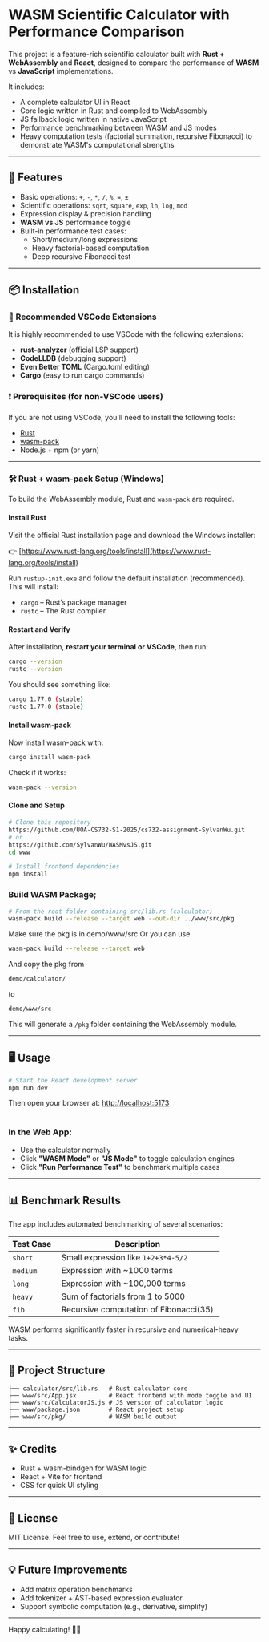 # WASM Scientific Calculator with Performance Comparison

This project is a feature-rich scientific calculator built with **Rust + WebAssembly** and **React**, designed to compare the performance of **WASM** vs **JavaScript** implementations. &#x20;

It includes: &#x20;

- A complete calculator UI in React &#x20;
- Core logic written in Rust and compiled to WebAssembly &#x20;
- JS fallback logic written in native JavaScript &#x20;
- Performance benchmarking between WASM and JS modes &#x20;
- Heavy computation tests (factorial summation, recursive Fibonacci) to demonstrate WASM's computational strengths &#x20;

---

## 🚀 Features &#x20;

- Basic operations: `+`, `-`, `*`, `/`, `%`, `=`, `±` &#x20;
- Scientific operations: `sqrt`, `square`, `exp`, `ln`, `log`, `mod` &#x20;
- Expression display & precision handling &#x20;
- **WASM vs JS** performance toggle &#x20;
- Built-in performance test cases: &#x20;
  - Short/medium/long expressions &#x20;
  - Heavy factorial-based computation &#x20;
  - Deep recursive Fibonacci test &#x20;

---

## 📦 Installation

### 📘 Recommended VSCode Extensions

It is highly recommended to use VSCode with the following extensions:

- **rust-analyzer** (official LSP support)
- **CodeLLDB** (debugging support)
- **Even Better TOML** (Cargo.toml editing)
- **Cargo** (easy to run cargo commands)

### ❗ Prerequisites (for non-VSCode users)

If you are not using VSCode, you’ll need to install the following tools:

- [Rust](https://www.rust-lang.org/tools/install)
- [wasm-pack](https://rustwasm.github.io/wasm-pack/installer/)
- Node.js + npm (or yarn)

---

### 🛠 Rust + wasm-pack Setup (Windows)

To build the WebAssembly module, Rust and `wasm-pack` are required.

#### Install Rust

Visit the official Rust installation page and download the Windows installer:

👉 [https://www.rust-lang.org/tools/install](https://www.rust-lang.org/tools/install)

Run `rustup-init.exe` and follow the default installation (recommended). This will install:

- `cargo` – Rust’s package manager  
- `rustc` – The Rust compiler  

#### Restart and Verify

After installation, **restart your terminal or VSCode**, then run:

```bash
cargo --version
rustc --version
```
You should see something like:
```bash
cargo 1.77.0 (stable)
rustc 1.77.0 (stable)
```
#### Install wasm-pack
Now install wasm-pack with:
```bash
cargo install wasm-pack
```
Check if it works:
```bash
wasm-pack --version
```
####  Clone and Setup
```bash
# Clone this repository
https://github.com/UOA-CS732-S1-2025/cs732-assignment-SylvanWu.git
# or
https://github.com/SylvanWu/WASMvsJS.git
cd www

# Install frontend dependencies
npm install
```

### Build WASM Package;

```bash
# From the root folder containing src/lib.rs (calculator)
wasm-pack build --release --target web --out-dir ../www/src/pkg
```
Make sure the pkg is in demo/www/src
Or you can use
```bash
wasm-pack build --release --target web
```
And copy the pkg from 
```bash
demo/calculator/
```
to
```bash
demo/www/src
```
This will generate a `/pkg` folder containing the WebAssembly module. &#x20;

---

## 🖥️ Usage &#x20;

```bash
# Start the React development server
npm run dev
```

Then open your browser at: [http://localhost:5173](http://localhost:5173)                                                                                               &#x20;

### In the Web App: &#x20;

- Use the calculator normally &#x20;
- Click **"WASM Mode"** or **"JS Mode"** to toggle calculation engines &#x20;
- Click **"Run Performance Test"** to benchmark multiple cases &#x20;

---

## 📊 Benchmark Results &#x20;

The app includes automated benchmarking of several scenarios: &#x20;

| Test Case  | Description                             |
| ---------- | --------------------------------------- |
| `short`    | Small expression like `1+2+3*4-5/2`     |
| `medium`   | Expression with \~1000 terms            |
| `long`     | Expression with \~100,000 terms         |
| `heavy`    | Sum of factorials from 1 to 5000        |
| `fib`      | Recursive computation of Fibonacci(35)  |

WASM performs significantly faster in recursive and numerical-heavy tasks. 

---

## 📁 Project Structure &#x20;

```
├── calculator/src/lib.rs   # Rust calculator core
├── www/src/App.jsx         # React frontend with mode toggle and UI
├── www/src/CalculatorJS.js # JS version of calculator logic
├── www/package.json        # React project setup
├── www/src/pkg/            # WASM build output
```

---

## ✨ Credits &#x20;

- Rust + wasm-bindgen for WASM logic &#x20;
- React + Vite for frontend &#x20;
- CSS for quick UI styling &#x20;

---

## 📌 License &#x20;

MIT License. Feel free to use, extend, or contribute! &#x20;

---

## 💡 Future Improvements &#x20;

- Add matrix operation benchmarks &#x20;
- Add tokenizer + AST-based expression evaluator &#x20;
- Support symbolic computation (e.g., derivative, simplify) &#x20;

---

Happy calculating! 🧮✨ &#x20;


